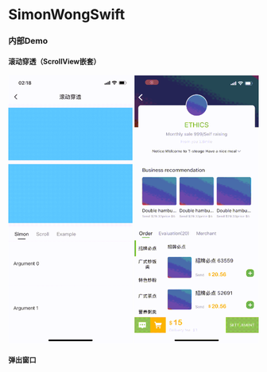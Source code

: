 
# SimonWongSwift

### 内部Demo

#### 滚动穿透（ScrollView嵌套）
<img src="./GithubImages/滚动穿透.gif" width="250px" />
<img src="./GithubImages/美团商品.gif" width="250px" />

#### 弹出窗口
